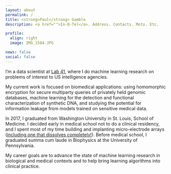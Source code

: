 ```yaml
---
layout: about
permalink: /
title: <strong>Paul</strong> Gamble
description: <a href="">In-Q-Tel</a>. Address. Contacts. Moto. Etc.

profile:
  align: right
  image: IMG_1584.JPG

news: false
social: false
---
```


I’m a data scientist at <a href="https://www.lab41.org/">Lab 41</a>, where I do machine learning research on problems of interest to US intelligence agencies.

My current work is focused on biomedical applications: using homomorphic encryption for secure multiparty queries of privately held genomic databases, machine learning for the detection and functional characterization of synthetic DNA, and studying the potential for information leakage from models trained on sensitive medical data. 

In 2017, I graduated from Washington University in St. Louis, School of Medicine. I decided early in medical school not to do a clinical residency, and I spent most of my time building and implanting micro-electrode arrays (<a href="https://www.ncbi.nlm.nih.gov/pubmed/26779949">including one that dissolves completely!</a>). Before medical school, I graduated summa cum laude in Biophysics at the University of Pennsylvania.

My career goals are to advance the state of machine learning research in biological and medical contexts and to help bring learning algorithms into clinical practice. 
